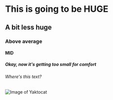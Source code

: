 # This is going to be HUGE
## A bit less huge
### Above average
#### MID
##### Okay, now it's getting too small for comfort
###### Where's this text?

![Image of Yaktocat](https://octodex.github.com/images/yaktocat.png)
